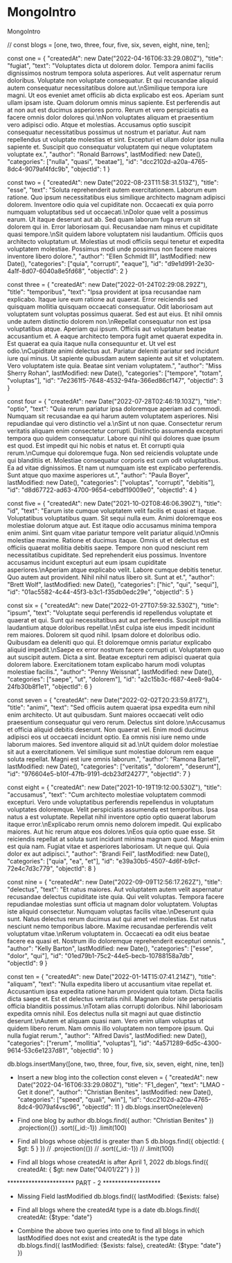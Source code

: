 # MongoIntro
MongoIntro

// const blogs = [one, two, three, four, five, six, seven, eight, nine, ten]; 

const one = {
	 "createdAt": new Date("2022-04-16T06:33:29.080Z"),
	 "title": "fugiat",
	 "text": "Voluptates dicta ut dolorem dolor. Tempora animi facilis dignissimos nostrum tempora soluta asperiores. Aut velit aspernatur rerum doloribus. Voluptate non voluptate consequatur. Et qui recusandae aliquid autem consequatur necessitatibus dolore aut.\nSimilique tempora iure magni. Ut eos eveniet amet officiis ab dicta explicabo est eos. Aperiam sunt ullam ipsam iste. Quam dolorum omnis minus sapiente. Est perferendis aut at non aut est ducimus asperiores porro. Rerum et vero perspiciatis ea facere omnis dolor dolores qui.\nNon voluptates aliquam et praesentium vero adipisci odio. Atque et molestias. Accusamus optio suscipit consequatur necessitatibus possimus ut nostrum et pariatur. Aut nam repellendus ut voluptate molestias et sint. Excepturi et ullam dolor ipsa nulla sapiente et. Suscipit quo consequatur voluptatem qui neque voluptatem voluptate ex.",
	 "author": "Ronald Barrows",
	 lastModified: new Date(),
	 "categories": ["nulla", "quasi", "beatae"],
	 "id": "dcc2102d-a20a-4765-8dc4-9079af4fdc9b",
	 "objectId": 1
	}

const two =	{
	 "createdAt": new Date("2022-08-23T11:58:31.513Z"),
	 "title": "esse",
	 "text": "Soluta reprehenderit autem exercitationem. Laborum eum ratione. Quo ipsum necessitatibus eius similique architecto magnam adipisci dolorem. Inventore odio quia vel cupiditate non. Occaecati ex quia porro numquam voluptatibus sed ut occaecati.\nDolor quae velit a possimus earum. Ut itaque deserunt aut ab. Sed quam laborum fuga rerum sit dolorem qui in. Error laboriosam qui. Recusandae nam minus et cupiditate quasi tempore.\nSit quidem labore voluptatem nisi laudantium. Officiis quos architecto voluptatum ut. Molestias ut modi officiis sequi tenetur et expedita voluptatem molestiae. Possimus modi unde possimus non facere maiores inventore libero dolore.",
	 "author": "Ellen Schmidt III",
	 lastModified: new Date(),
	 "categories": ["quia", "corrupti", "eaque"],
	 "id": "d9e1d991-2e30-4a1f-8d07-6040a8e5fd68",
	 "objectId": 2
	}

const three =	{
	 "createdAt": new Date("2022-01-24T02:29:08.292Z"),
	 "title": "temporibus",
	 "text": "Ipsa provident at ipsa recusandae nam explicabo. Itaque iure eum ratione aut quaerat. Error reiciendis sed quisquam mollitia quisquam occaecati consequatur. Odit laboriosam aut voluptatem sunt voluptas possimus quaerat. Sed est aut eius. Et nihil omnis unde autem distinctio dolorem non.\nRepellat consequatur non est ipsa voluptatibus atque. Aperiam qui ipsum. Officiis aut voluptatum beatae accusantium et. A eaque architecto tempora fugit amet quaerat expedita in. Est quaerat ea quia itaque nulla consequuntur et. Ut vel est odio.\nCupiditate animi delectus aut. Pariatur deleniti pariatur sed incidunt iure qui minus. Ut sapiente quibusdam autem sapiente aut sit et voluptatem. Vero voluptatem iste quia. Beatae sint veniam voluptatem.",
	 "author": "Miss Sherry Rohan",
	 lastModified: new Date(),
	 "categories": ["tempore", "totam", "voluptas"],
	 "id": "7e2361f5-7648-4532-94fa-366ed86cf147",
	 "objectId": 3
	}

const four =	{
	 "createdAt": new Date("2022-07-28T02:46:19.103Z"),
	 "title": "optio",
	 "text": "Quia rerum pariatur ipsa doloremque aperiam ad commodi. Numquam sit recusandae ea qui harum autem voluptatem asperiores. Nisi repudiandae qui vero distinctio vel a.\nSint ut non quae. Consectetur rerum veritatis aliquam enim consectetur corrupti. Distinctio assumenda excepturi tempora quo quidem consequatur. Labore qui nihil qui dolores quae ipsum est quod. Est impedit qui hic nobis et natus et. Et corrupti quia rerum.\nCumque qui doloremque fuga. Non sed reiciendis voluptate unde qui blanditiis et. Molestiae consequatur corporis est cum odit voluptatibus. Ea ad vitae dignissimos. Et nam ut numquam iste est explicabo perferendis. Sunt atque quo maxime asperiores ut.",
	 "author": "Paula Boyer",
	 lastModified: new Date(),
	 "categories": ["voluptas", "corrupti", "debitis"],
	 "id": "d8d67722-ad63-4700-9654-cebdf19009e0",
	 "objectId": 4
	}

const five =	{
	 "createdAt": new Date("2021-10-02T08:46:06.390Z"),
	 "title": "id",
	 "text": "Earum iste cumque voluptatem velit facilis et quasi et itaque. Voluptatibus voluptatibus quam. Sit sequi nulla eum. Animi doloremque eos molestiae dolorum atque aut. Est itaque odio accusamus minima tempora enim animi. Sint quam vitae pariatur tempore velit pariatur aliquid.\nOmnis molestiae maxime. Ratione et ducimus itaque. Omnis ut et delectus est officiis quaerat mollitia debitis saepe. Tempore non quod nesciunt rem necessitatibus cupiditate. Sed reprehenderit eius possimus. Inventore accusamus incidunt excepturi aut eum ipsam cupiditate asperiores.\nAperiam atque explicabo velit. Labore cumque debitis tenetur. Quo autem aut provident. Nihil nihil natus libero sit. Sunt at et.",
	 "author": "Brett Wolf",
	 lastModified: new Date(),
	 "categories": ["hic", "qui", "sequi"],
	 "id": "01ac5582-4c44-45f3-b3c1-f35db0edc29e",
	 "objectId": 5
	}

const six =	{
	 "createdAt": new Date("2022-01-27T07:59:32.530Z"),
	 "title": "ipsum",
	 "text": "Voluptate sequi perferendis id repellendus voluptate et quaerat et qui. Sunt qui necessitatibus aut aut perferendis. Suscipit mollitia laudantium atque doloribus repellat.\nEst culpa iste eius impedit incidunt rem maiores. Dolorem sit quod nihil. Ipsam dolore et doloribus odio. Quibusdam ea deleniti quo qui. Et doloremque omnis pariatur explicabo aliquid impedit.\nSaepe ex error nostrum facere corrupti ut. Voluptatem quo aut suscipit autem. Dicta a sint. Beatae excepturi rem adipisci quaerat quia dolorem labore. Exercitationem totam explicabo harum modi voluptas molestiae facilis.",
	 "author": "Penny Weissnat",
	 lastModified: new Date(),
	 "categories": ["saepe", "ut", "dolorem"],
	 "id": "a2c15b3c-f687-4ee8-9a04-24fb30b8f1e1",
	 "objectId": 6
	}

const seven	= {
	 "createdAt": new Date("2022-02-02T20:23:59.817Z"),
	 "title": "animi",
	 "text": "Sed officiis autem quaerat ipsa expedita eum nihil enim architecto. Ut aut quibusdam. Sunt maiores occaecati velit odio praesentium consequatur qui vero rerum. Delectus sint dolore.\nAccusamus et officia aliquid debitis deserunt. Non quaerat vel. Enim modi ducimus adipisci eos ut occaecati incidunt optio. Ea omnis nisi iure nemo unde laborum maiores. Sed inventore aliquid sit ad.\nUt quidem dolor molestiae sit aut a exercitationem. Vel similique sunt molestiae dolorum rem eaque soluta repellat. Magni est iure omnis laborum.",
	 "author": "Ramona Bartell",
	 lastModified: new Date(),
	 "categories": ["veritatis", "dolorem", "deserunt"],
	 "id": "976604e5-b10f-47fb-9191-dcb23df24277",
	 "objectId": 7
	}

const eight =	{
	 "createdAt": new Date("2021-10-19T19:12:00.530Z"),
	 "title": "accusamus",
	 "text": "Cum architecto molestiae voluptatem commodi excepturi. Vero unde voluptatibus perferendis repellendus in voluptatum voluptates doloremque. Velit perspiciatis assumenda est temporibus. Ipsa natus a est voluptate. Repellat nihil inventore optio optio quaerat laborum itaque error.\nExplicabo rerum omnis nemo dolorem impedit. Qui explicabo maiores. Aut hic rerum atque eos dolores.\nEos quia optio quae esse. Sit reiciendis repellat at soluta sunt incidunt minima magnam quod. Magni enim est quia nam. Fugiat vitae et asperiores laboriosam. Ut neque qui. Quia dolor ex aut adipisci.",
	 "author": "Brandi Feil",
	 lastModified: new Date(),
	 "categories": ["quia", "ea", "et"],
	 "id": "e39a30b5-4507-4d6f-b9cf-72e4c7d3c779",
	 "objectId": 8
	}

const nine =	{
	 "createdAt": new Date("2022-09-09T12:56:17.262Z"),
	 "title": "delectus",
	 "text": "Et natus maiores. Aut voluptatem autem velit aspernatur recusandae delectus cupiditate iste quia. Qui velit voluptas. Tempora facere repudiandae molestias sunt officia ut magnam dolor voluptatem. Voluptas iste aliquid consectetur. Numquam voluptas facilis vitae.\nDeserunt quia sunt. Natus delectus rerum ducimus aut qui amet vel molestias. Est natus nesciunt nemo temporibus labore. Maxime recusandae perferendis velit voluptatum vitae.\nRerum voluptatem in. Occaecati ea odit eius beatae facere ea quasi et. Nostrum illo doloremque reprehenderit excepturi omnis.",
	 "author": "Kelly Barton",
	 lastModified: new Date(),
	 "categories": ["esse", "dolor", "qui"],
	 "id": "01ed79b1-75c2-44e5-becb-10788158a7db",
	 "objectId": 9
	}

const ten =	{
	 "createdAt": new Date("2022-01-14T15:07:41.214Z"),
	 "title": "aliquam",
	 "text": "Nulla expedita libero ut accusantium vitae repellat et. Accusantium ipsa expedita ratione harum provident quia totam. Dicta facilis dicta saepe et. Est et delectus veritatis nihil. Magnam dolor iste perspiciatis officia blanditiis possimus.\nTotam alias corrupti doloribus. Nihil laboriosam expedita omnis nihil. Eos delectus nulla sit magni aut quae distinctio deserunt.\nAutem et aliquam quasi nam. Vero enim ullam voluptas ut quidem libero rerum. Nam omnis illo voluptatem non tempore ipsum. Qui nulla fugiat rerum.",
	 "author": "Alfred Davis",
	 lastModified: new Date(),
	 "categories": ["rerum", "mollitia", "voluptas"],
	 "id": "4a571289-6d5c-4300-9614-53c6e1237d81",
	 "objectId": 10
	}

db.blogs.insertMany([one, two, three, four, five, six, seven, eight, nine, ten])

- Insert a new blog into the collection
  const eleven = {
	 "createdAt": new Date("2022-04-16T06:33:29.080Z"),
	 "title": "F1_degen",
	 "text": "LMAO - Get it done!",
	 "author": "Christian Benites",
	 lastModified: new Date(),
	 "categories": ["speed", "quali", "win"],
	 "id": "dcc2102d-a20a-4765-8dc4-9079af4vsc96",
	 "objectId": 11
	}
	db.blogs.insertOne(eleven)

- Find one blog by author
    db.blogs.find({
    author: "Christian Benites"
})
   .projection({})
   .sort({_id:-1})
   .limit(100)

- Find all blogs whose objectId is greater than 5
db.blogs.find({
   objectId: {
        $gt: 5
    }
})
//   .projection({})
//   .sort({_id:-1})
//   .limit(100)

- Find all blogs whose createdAt is after April 1, 2022
db.blogs.find({
    createdAt: {
        $gt: new Date("04/01/22")
    }
})

********************** PART - 2 *******************

- Missing Field lastModified
db.blogs.find({
    lastModified: {$exists: false}

- Find all blogs where the createdAt type is a date
db.blogs.find({
    createdAt: {$type: "date"}

- Combine the above two queries into one to find all blogs in which lastModified does not exist and createdAt is the type date
db.blogs.find({
    lastModified: {$exists: false},
    createdAt: {$type: "date"}
})

